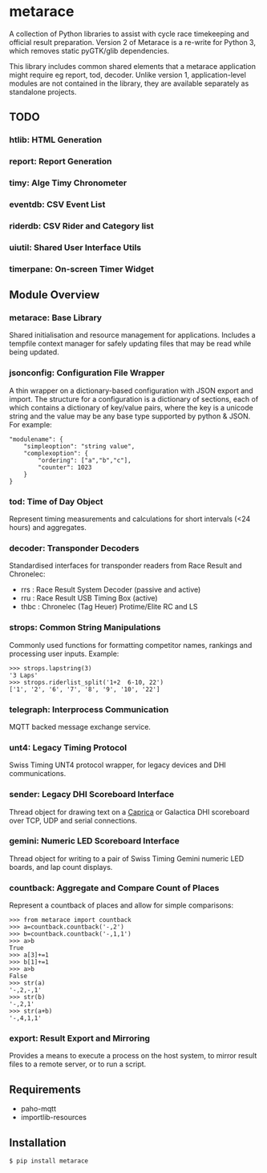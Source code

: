 # metarace

A collection of Python libraries to assist with cycle race timekeeping
and official result preparation. Version 2 of Metarace is a
re-write for Python 3, which removes static pyGTK/glib dependencies.

This library includes common shared elements that a metarace
application might require eg report, tod, decoder.
Unlike version 1, application-level modules are not contained in
the library, they are available separately as standalone projects.

## TODO

### htlib: HTML Generation

### report: Report Generation

### timy: Alge Timy Chronometer

### eventdb: CSV Event List

### riderdb: CSV Rider and Category list

### uiutil: Shared User Interface Utils

### timerpane: On-screen Timer Widget


## Module Overview

### metarace: Base Library

Shared initialisation and resource management for applications.
Includes a tempfile context manager for safely updating files that
may be read while being updated.


### jsonconfig: Configuration File Wrapper

A thin wrapper on a dictionary-based configuration
with JSON export and import. The structure for a configuration
is a dictionary of sections, each of which contains a dictionary
of key/value pairs, where the key is a unicode string and the
value may be any base type supported by python & JSON. For example:

	"modulename": {
		"simpleoption": "string value",
		"complexoption": {
			"ordering": ["a","b","c"],
			"counter": 1023
		}
	}


### tod: Time of Day Object

Represent timing measurements and calculations for short intervals 
(<24 hours) and aggregates.

### decoder: Transponder Decoders

Standardised interfaces for transponder readers from Race Result
and Chronelec:

   - rrs : Race Result System Decoder (passive and active)
   - rru : Race Result USB Timing Box (active)
   - thbc : Chronelec (Tag Heuer) Protime/Elite RC and LS

### strops: Common String Manipulations

Commonly used functions for formatting competitor names,
rankings and processing user inputs. Example:

	>>> strops.lapstring(3)
	'3 Laps'
	>>> strops.riderlist_split('1+2  6-10, 22')
	['1', '2', '6', '7', '8', '9', '10', '22']


### telegraph: Interprocess Communication

MQTT backed message exchange service. 

### unt4: Legacy Timing Protocol

Swiss Timing UNT4 protocol wrapper, for legacy devices and DHI
communications.

### sender: Legacy DHI Scoreboard Interface

Thread object for drawing text on a
[Caprica](https://github.com/ndf-zz/caprica)
or Galactica DHI scoreboard over TCP, UDP and serial connections.

### gemini: Numeric LED Scoreboard Interface

Thread object for writing to a pair of Swiss Timing Gemini
numeric LED boards, and lap count displays.

### countback: Aggregate and Compare Count of Places

Represent a countback of places and allow for simple comparisons:

	>>> from metarace import countback
	>>> a=countback.countback('-,2')
	>>> b=countback.countback('-,1,1')
	>>> a>b
	True
	>>> a[3]+=1
	>>> b[1]+=1
	>>> a>b
	False
	>>> str(a)
	'-,2,-,1'
	>>> str(b)
	'-,2,1'
	>>> str(a+b)
	'-,4,1,1'

### export: Result Export and Mirroring

Provides a means to execute a process on the host system, to
mirror result files to a remote server, or to run a script.


## Requirements

   - paho-mqtt
   - importlib-resources


## Installation

	$ pip install metarace


